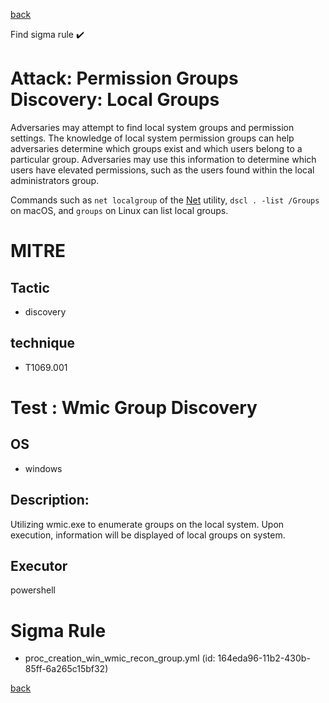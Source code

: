 
[back](../index.md)

Find sigma rule :heavy_check_mark: 

# Attack: Permission Groups Discovery: Local Groups 

Adversaries may attempt to find local system groups and permission settings. The knowledge of local system permission groups can help adversaries determine which groups exist and which users belong to a particular group. Adversaries may use this information to determine which users have elevated permissions, such as the users found within the local administrators group.

Commands such as <code>net localgroup</code> of the [Net](https://attack.mitre.org/software/S0039) utility, <code>dscl . -list /Groups</code> on macOS, and <code>groups</code> on Linux can list local groups.

# MITRE
## Tactic
  - discovery


## technique
  - T1069.001


# Test : Wmic Group Discovery
## OS
  - windows


## Description:
Utilizing wmic.exe to enumerate groups on the local system. Upon execution, information will be displayed of local groups on system.


## Executor
powershell

# Sigma Rule
 - proc_creation_win_wmic_recon_group.yml (id: 164eda96-11b2-430b-85ff-6a265c15bf32)



[back](../index.md)
